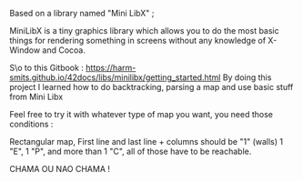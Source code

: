 Based on a library named "Mini LibX" ;

MiniLibX is a tiny graphics library which allows you to do the most basic things for rendering something in screens without any knowledge of X-Window and Cocoa.

S\o to this Gitbook : https://harm-smits.github.io/42docs/libs/minilibx/getting_started.html
By doing this project I learned how to do backtracking, parsing a map and use basic stuff from Mini Libx

Feel free to try it with whatever type of map you want, you need those conditions :

Rectangular map, First line and last line + columns should be "1" (walls)
1 "E", 1 "P", and more than 1 "C", all of those have to be reachable.

CHAMA OU NAO CHAMA !
